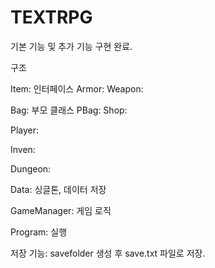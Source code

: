 # TEXTRPG

기본 기능 및 추가 기능 구현 완료.

구조

Item: 인터페이스
  Armor: 
  Weapon:

Bag: 부모 클래스
 PBag:
 Shop:

Player:

Inven:

Dungeon:

Data: 싱글톤, 데이터 저장

GameManager: 게임 로직

Program: 실행

 
저장 기능:
savefolder 생성 후 save.txt 파일로 저장. 
